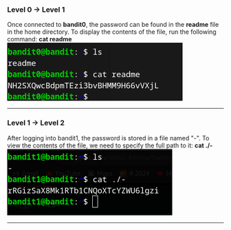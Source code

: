 ### Level 0 &rarr; Level 1  
Once connected to **bandit0**, the password can be found in the **readme** file in the home directory. To display the contents of the file,
run the following command: **cat readme**  
![bandit0](./Img/bandit/bandit0.png)

-------------------------------------------------------------------
### Level 1 &rarr; Level 2  
After logging into bandit1, the password is stored in a file named "-". To view the contents of the file,
we need to specify the full path to it: **cat ./-**
![bandit1](./Img/bandit/bandit1.png)

-------------------------------------------------------------------
